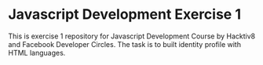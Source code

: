# Javascript Development Exercise 1

This is exercise 1 repository for Javascript Development Course by Hacktiv8 and Facebook Developer Circles. The task is to built identity profile with HTML languages.
